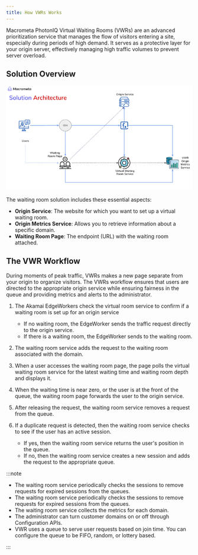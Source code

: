 ```yaml
---
title: How VWRs Works
---
```


Macrometa PhotonIQ Virtual Waiting Rooms (VWRs) are an advanced prioritization service that manages the flow of visitors entering a site, especially during periods of high demand. It serves as a protective layer for your origin server, effectively managing high traffic volumes to prevent server overload.

## Solution Overview

![VWR Solution Architecture](../../../static/img/photoniq/vwr/vwr-solution-architecture.png)

The waiting room solution includes these essential aspects:

- **Origin Service**: The website for which you want to set up a virtual waiting room.
- **Origin Metrics Service**: Allows you to retrieve information about a specific domain.
- **Waiting Room Page**: The endpoint (URL) with the waiting room attached.

## The VWR Workflow

During moments of peak traffic, VWRs makes a new page separate from your origin to organize visitors. The VWRs workflow ensures that users are directed to the appropriate origin service while ensuring fairness in the queue and providing metrics and alerts to the administrator.

1. The Akamai EdgeWorkers check the virtual room service to confirm if a waiting room is set up for an origin service

    - If no waiting room, the EdgeWorker sends the traffic request directly to the origin service.
    - If there is a waiting room, the EdgeWorker sends to the waiting room.

3. The waiting room service adds the request to the waiting room associated with the domain.
4. When a user accesses the waiting room page, the page polls the virtual waiting room service for the latest waiting time and waiting room depth and displays it.
6. When the waiting time is near zero, or the user is at the front of the queue, the waiting room page forwards the user to the origin service.
7. After releasing the request, the waiting room service removes a request from the queue.
8. If a duplicate request is detected, then the waiting room service checks to see if the user has an active session.
    - If yes, then the waiting room service returns the user's position in the queue. 
    - If no, then the waiting room service creates a new session and adds the request to the appropriate queue.
    

:::note

- The waiting room service periodically checks the sessions to remove requests for expired sessions from the queues.
- The waiting room service periodically checks the sessions to remove requests for expired sessions from the queues.
- The waiting room service collects the metrics for each domain.
- The administrator can turn customer domains on or off through Configuration APIs.
- VWR uses a queue to serve user requests based on join time. You can configure the queue to be FIFO, random, or lottery based.

:::
